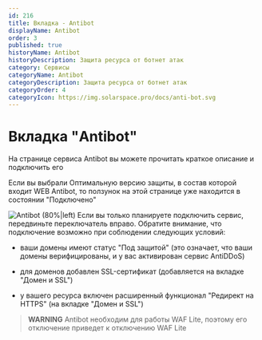 ```yaml
---
id: 216
title: Вкладка - Antibot
displayName: Antibot
order: 3
published: true
historyName: Antibot
historyDescription: Защита ресурса от ботнет атак
category: Сервисы
categoryName: Antibot
categoryDescription: Защита ресурса от ботнет атак
categoryOrder: 4
categoryIcon: https://img.solarspace.pro/docs/anti-bot.svg
---
```



# Вкладка "Antibot"
На странице сервиса Antibot вы можете прочитать краткое описание и подключить его

Если вы выбрали Оптимальную версию защиты, в состав которой входит WEB Antibot, то ползунок на этой странице уже находится в состоянии "Подключено"

![Antibot (80%|left)](https://img.solarspace.pro/docs/antibot.jpg "antibot")
Если вы только планируете подключить сервис, передвиньте переключатель вправо. Обратите внимание, что подключение возможно при соблюдении следующих условий:

- ваши домены имеют статус "Под защитой" (это означает, что ваши домены верифицированы, и у вас активирован сервис AntiDDoS)

- для доменов добавлен SSL-сертификат (добавляется на вкладке "Домен и SSL")

- у вашего ресурса включен расширенный функционал "Редирект на HTTPS" (на вкладке "Домен и SSL")

> **WARNING**
> Antibot необходим для работы WAF Lite, поэтому его отключение приведет к отключению WAF Lite